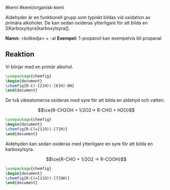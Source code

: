 #kemi #kemi/organisk-kemi 

Aldehyder är en funktionell grupp som typiskt bildas vid oxidation av primära alkoholer. De kan sedan oxideras ytterligare för att bilda en [[Karboxylsyra|karboxylsyra]].

**Namn:** \<kolkedja\> + -al
**Exempel:** 1-propanol kan exempelvis bli propanal
## Reaktion
Vi börjar med en primär alkohol.

```tikz
\usepackage{chemfig}
\begin{document}
\chemfig{R-C(-[2]H)(-[6]H)-OH}
\end{document}
```

De två väteatomerna oxideras med syre för att bilda en aldehyd och vatten.

$$\ce{R-CH2OH + 1/2O2-> R-CHO + H2O}$$

```tikz
\usepackage{chemfig}
\begin{document}
\chemfig{R-C(=[1]O)(-[7]H)}
\end{document}
```

Aldehyden kan sedan oxideras med ytterligare en syre för att bilda en karboxylsyra.

$$\ce{R-CHO + 1/2O2 -> R-COOH}$$

```tikz
\usepackage{chemfig}
\begin{document}
\chemfig{R-C(=[1]O)(-[7]OH)}
\end{document}
```
